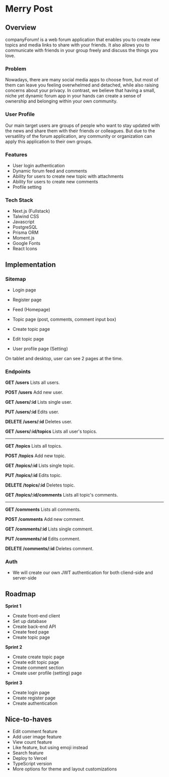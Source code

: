 # Merry Post

## Overview

companyForum! is a web forum application that enables you to create new topics and media links to share with your friends. It also allows you to communicate with friends in your group freely and discuss the things you love.

### Problem

Nowadays, there are many social media apps to choose from, but most of them can leave you feeling overwhelmed and detached, while also raising concerns about your privacy. In contrast, we believe that having a small, niche yet dynamic forum app in your hands can create a sense of ownership and belonging within your own community.

### User Profile

Our main target users are groups of people who want to stay updated with the news and share them with their friends or colleagues. But due to the versatility of the forum application, any community or organization can apply this application to their own groups.

### Features

- User login authentication
- Dynamic forum feed and comments
- Ability for users to create new topic with attachments
- Ability for users to create new comments
- Profile setting

### Tech Stack

- Next.js (Fullstack)
- Talwind CSS
- Javascript
- PostgreSQL
- Prisma ORM
- Moment.js
- Google Fonts
- React Icons

## Implementation

### Sitemap

- Login page
- Register page

- Feed (Homepage)
- Topic page (post, comments, comment input box)
- Create topic page
- Edit topic page

- User profile page (Setting)

On tablet and desktop, user can see 2 pages at the time.

### Endpoints

**GET /users**
Lists all users.

**POST /users**
Add new user.

**GET /users/:id**
Lists single user.

**PUT /users/:id**
Edits user.

**DELETE /users/:id**
Deletes user.

**GET /users/:id/topics**
Lists all user's topics.

---

**GET /topics**
Lists all topics.

**POST /topics**
Add new topic.

**GET /topics/:id**
Lists single topic.

**PUT /topics/:id**
Edits topic.

**DELETE /topics/:id**
Deletes topic.

**GET /topics/:id/comments**
Lists all topic's comments.

---

**GET /comments**
Lists all comments.

**POST /comments**
Add new comment.

**GET /comments/:id**
Lists single comment.

**PUT /comments/:id**
Edits comment.

**DELETE /comments/:id**
Deletes comment.

### Auth

- We will create our own JWT authentication for both cliend-side and server-side

## Roadmap

**Sprint 1**

- Create front-end client
- Set up database
- Create back-end API
- Create feed page
- Create topic page

**Sprint 2**

- Create create topic page
- Create edit topic page
- Create comment section
- Create user profile (setting) page

**Sprint 3**

- Create login page
- Create register page
- Create authentication

## Nice-to-haves

- Edit comment feature
- Add user image feature
- View count feature
- Like feature, but using emoji instead
- Search feature
- Deploy to Vercel
- TypeScript version
- More options for theme and layout customizations
